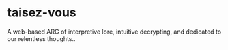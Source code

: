 # taisez-vous
A web-based ARG of interpretive lore, intuitive decrypting, and dedicated to our relentless thoughts..
